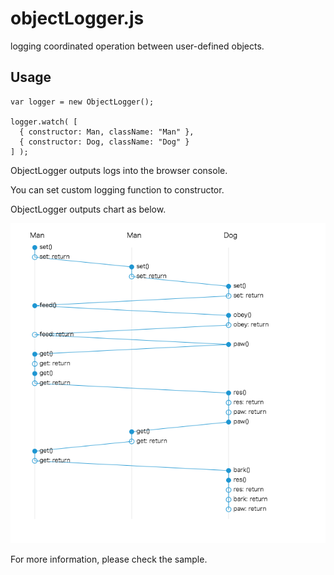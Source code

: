 # objectLogger.js
logging coordinated operation between user-defined objects.

## Usage

    var logger = new ObjectLogger();

    logger.watch( [ 
      { constructor: Man, className: "Man" },
      { constructor: Dog, className: "Dog" }
    ] );

ObjectLogger outputs logs into the browser console.

You can set custom logging function to constructor.

ObjectLogger outputs chart as below.

<p>
<img src="https://raw.githubusercontent.com/takahashihideki-git/objectLogger.js/master/sample/screenshot-chart.png">
</p>

For more information, please check the sample.

